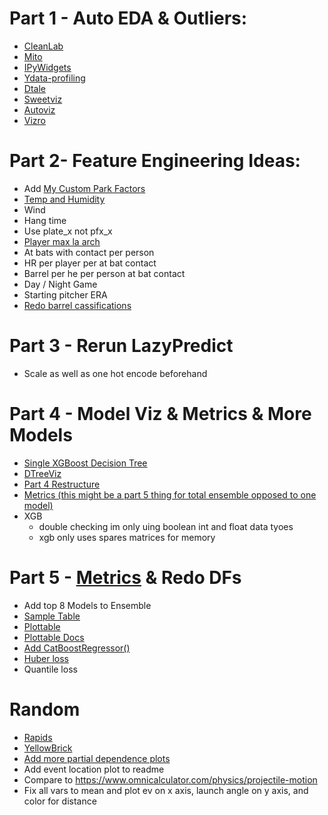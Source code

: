 # Part 1 - Auto EDA & Outliers:
- [CleanLab](https://github.com/cleanlab/cleanlab)
- [Mito](https://github.com/mito-ds/mito)
- [IPyWidgets](https://towardsdatascience.com/interactive-controls-for-jupyter-notebooks-f5c94829aee6)
- [Ydata-profiling](https://github.com/ydataai)
- [Dtale](https://github.com/man-group/dtale)
- [Sweetviz](https://towardsdatascience.com/sweetviz-automated-eda-in-python-a97e4cabacde)
- [Autoviz](https://towardsdatascience.com/autoviz-automatically-visualize-any-dataset-75876a4eede4)
- [Vizro](https://github.com/mckinsey/vizro)

# Part 2- Feature Engineering Ideas:
- Add [My Custom Park Factors](https://github.com/dec1costello/Baseball/tree/main/Stadiums)
- [Temp and Humidity](https://towardsdatascience.com/getting-weather-data-in-3-easy-steps-8dc10cc5c859)
- Wind
- Hang time
- Use plate_x not pfx_x
- [Player max la arch](https://drive.google.com/file/d/1fC974yEShTAJ6PXWgbamLlriaFUzjf1r/view)
- At bats with contact per person
- HR per player per at bat contact
- Barrel per he per person at bat contact
- Day / Night Game
- Starting pitcher ERA
- [Redo barrel cassifications](https://x.com/JonPgh/status/1706726176973373637?s=20)

# Part 3 - Rerun LazyPredict
- Scale as well as one hot encode beforehand

# Part 4 - Model Viz & Metrics & More Models
- [Single XGBoost Decision Tree](https://stackoverflow.com/questions/51323595/plot-a-single-xgboost-decision-tree)
- [DTreeViz](https://github.com/parrt/dtreeviz/blob/master/notebooks/dtreeviz_xgboost_visualisations.ipynb)
- [Part 4 Restructure](https://github.com/ciaran-grant/expected-vaep-model/blob/main/notebooks/process/4_model_evaluation.ipynb)
- [Metrics (this might be a part 5 thing for total ensemble opposed to one model)](https://docs.seldon.io/projects/alibi/en/stable/overview/high_level.html)
- XGB
  - double checking im only uing boolean int and float data tyoes
  - xgb only uses spares matrices for memory

# Part 5 -  [Metrics](https://docs.seldon.io/projects/alibi/en/stable/overview/high_level.html) & Redo DFs
- Add top 8 Models to Ensemble
- [Sample Table](https://karbartolome.quarto.pub/the-grammar-of-tables/)
- [Plottable](https://github.com/znstrider/plottable)
- [Plottable Docs](https://plottable.readthedocs.io/en/latest/)
- [Add CatBoostRegressor()](https://towardsdatascience.com/catboost-regression-in-6-minutes-3487f3e5b329)
- [Huber loss](https://medium.com/analytics-vidhya/a-comprehensive-guide-to-loss-functions-part-1-regression-ff8b847675d6)
- Quantile loss

# Random
- [Rapids](https://rapids.ai/)
- [YellowBrick](https://rebeccabilbro.github.io/xgboost-and-yellowbrick/)
- [Add more partial dependence plots](https://scikit-learn.org/stable/auto_examples/miscellaneous/plot_partial_dependence_visualization_api.html#sphx-glr-auto-examples-miscellaneous-plot-partial-dependence-visualization-api-py)
- Add event location plot to readme
- Compare to https://www.omnicalculator.com/physics/projectile-motion
- Fix all vars to mean and plot ev on x axis, launch angle on y axis, and color for distance
